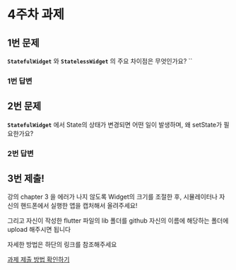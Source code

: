 # 4주차 과제

## 1번 문제

**`StatefulWidget`** 와 **`StatelessWidget`** 의 주요 차이점은 무엇인가요?
``
### 1번 답변

<!-- 여기 작성하시면 됩니다!-->

## 2번 문제

**`StatefulWidget`** 에서 State의 상태가 변경되면 어떤 일이 발생하며, 왜 setState가 필요한가요?


### 2번 답변

<!-- 여기 작성하시면 됩니다!-->


## 3번 제출!

강의 chapter 3 을 에러가 나지 않도록 Widget의 크기를 조절한 후, 
시뮬레이터나 자신의 핸드폰에서 실행한 앱을 캡처해서 올려주세요!

그리고 자신이 작성한 flutter 파일의 lib 폴더를 github 자신의 이름에 해당하는 폴더에 upload 해주시면 됩니다

자세한 방법은 하단의 링크를 참조해주세요

[과제 제출 방법 확인하기](https://github.com/GDSC-Hanyang/2023-App-Study/issues/4)